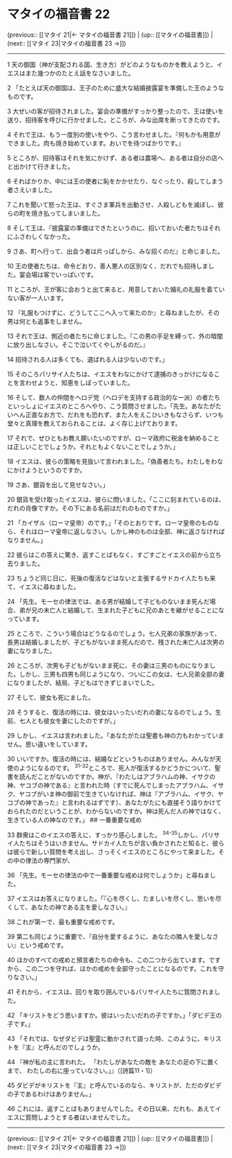 # マタイの福音書 22

(previous:: [[マタイ 21|← マタイの福音書 21]]) | (up:: [[マタイの福音書]]) | (next:: [[マタイ 23|マタイの福音書 23 →]])

***


1 天の御国（神が支配される国、生き方）がどのようなものかを教えようと、イエスはまた幾つかのたとえ話をなさいました。 

2 「たとえば天の御国は、王子のために盛大な結婚披露宴を準備した王のようなものです。 

3 大ぜいの客が招待されました。宴会の準備がすっかり整ったので、王は使いを送り、招待客を呼びに行かせました。ところが、みな出席を断ってきたのです。 

4 それで王は、もう一度別の使いをやり、こう言わせました。『何もかも用意ができました。肉も焼き始めています。おいでを待つばかりです。』 

5 ところが、招待客はそれを気にかけず、ある者は農場へ、ある者は自分の店へと出かけて行きました。 

6 そればかりか、中には王の使者に恥をかかせたり、なぐったり、殺してしまう者さえいました。 

7 これを聞いて怒った王は、すぐさま軍兵を出動させ、人殺しどもを滅ぼし、彼らの町を焼き払ってしまいました。 

8 そして王は、『披露宴の準備はできたというのに、招いておいた者たちはそれにふさわしくなかった。 

9 さあ、町へ行って、出会う者は片っぱしから、みな招くのだ』と命じました。 

10 王の使者たちは、命令どおり、善人悪人の区別なく、だれでも招待しました。宴会場は客でいっぱいです。 

11 ところが、王が客に会おうと出て来ると、用意しておいた婚礼の礼服を着ていない客が一人います。 

12 『礼服もつけずに、どうしてここへ入って来たのか』と尋ねましたが、その男は何とも返事をしません。 

13 それで王は、側近の者たちに命じました。『この男の手足を縛って、外の暗闇に放り出しなさい。そこで泣いてくやしがるのだ。』 

14 招待される人は多くても、選ばれる人は少ないのです。」 

15 そのころパリサイ人たちは、イエスをわなにかけて逮捕のきっかけになることを言わせようと、知恵をしぼっていました。 

16 そして、数人の仲間をヘロデ党（ヘロデを支持する政治的な一派）の者たちといっしょにイエスのところへやり、こう質問させました。「先生。あなたがたいへん正直なお方で、だれをも恐れず、また人をえこひいきもなさらず、いつも堂々と真理を教えておられることは、よく存じ上げております。 

17 それで、ぜひともお教え願いたいのですが、ローマ政府に税金を納めることは正しいことでしょうか。それともよくないことでしょうか。」 

18 イエスは、彼らの策略を見抜いて言われました。「偽善者たち。わたしをわなにかけようというのですか。 

19 さあ、銀貨を出して見せなさい。」 

20 銀貨を受け取ったイエスは、彼らに問いました。「ここに刻まれているのは、だれの肖像ですか。その下にある名前はだれのものですか。」 

21 「カイザル（ローマ皇帝）のです。」「そのとおりです。ローマ皇帝のものなら、それはローマ皇帝に返しなさい。しかし神のものは全部、神に返さなければなりません。」 

22 彼らはこの答えに驚き、返すことばもなく、すごすごとイエスの前から立ち去りました。 

23 ちょうど同じ日に、死後の復活などはないと主張するサドカイ人たちも来て、イエスに尋ねました。 

24 「先生。モーセの律法では、ある男が結婚して子どものないまま死んだ場合、弟が兄の未亡人と結婚して、生まれた子どもに兄のあとを継がせることになっています。 

25 ところで、こういう場合はどうなるのでしょう。七人兄弟の家族があって、長男は結婚しましたが、子どもがないまま死んだので、残された未亡人は次男の妻になりました。 

26 ところが、次男も子どもがないまま死に、その妻は三男のものになりました。しかし、三男も四男も同じようになり、ついにこの女は、七人兄弟全部の妻になりましたが、結局、子どもはできずじまいでした。 

27 そして、彼女も死にました。 

28 そうすると、復活の時には、彼女はいったいだれの妻になるのでしょう。生前、七人とも彼女を妻にしたのですが。」 

29 しかし、イエスは言われました。「あなたがたは聖書も神の力もわかっていません。思い違いをしています。 

30 いいですか。復活の時には、結婚などというものはありません。みんなが天使のようになるのです。 <sup class="versenum">31-32</sup>ところで、死人が復活するかどうかについて、聖書を読んだことがないのですか。神が、『わたしはアブラハムの神、イサクの神、ヤコブの神である』と言われた時〔すでに死んでしまったアブラハム、イサク、ヤコブがいま神の御前で生きていなければ、神は『アブラハム、イサク、ヤコブの神であった』と言われるはずです〕、あなたがたにも直接そう語りかけておられたのだということが、わからないのですか。神は死んだ人の神ではなく、生きている人の神なのです。」 ## 一番重要な戒め 

33 群衆はこのイエスの答えに、すっかり感心しました。 <sup class="versenum">34-35</sup>しかし、パリサイ人たちはそうはいきません。サドカイ人たちが言い負かされたと知ると、彼らは彼らで新しい質問を考え出し、さっそくイエスのところにやって来ました。その中の律法の専門家が、 

36 「先生。モーセの律法の中で一番重要な戒めは何でしょうか」と尋ねました。 

37 イエスはお答えになりました。「『心を尽くし、たましいを尽くし、思いを尽くして、あなたの神である主を愛しなさい。』 

38 これが第一で、最も重要な戒めです。 

39 第二も同じように重要で、『自分を愛するように、あなたの隣人を愛しなさい』という戒めです。 

40 ほかのすべての戒めと預言者たちの命令も、この二つから出ています。ですから、この二つを守れば、ほかの戒めを全部守ったことになるのです。これを守りなさい。」 

41 それから、イエスは、回りを取り囲んでいるパリサイ人たちに質問されました。 

42 「キリストをどう思いますか。彼はいったいだれの子ですか。」「ダビデ王の子です。」 

43 「それでは、なぜダビデは聖霊に動かされて語った時、このように、キリストを『主』と呼んだのでしょうか。 

44 『神が私の主に言われた。 「わたしがあなたの敵を あなたの足の下に置くまで、 わたしの右に座っていなさい。」』（[詩篇11・1]） 

45 ダビデがキリストを『主』と呼んでいるのなら、キリストが、ただのダビデの子であるわけはありません。」 

46 これには、返すことばもありませんでした。その日以来、だれも、あえてイエスに質問しようとする者はいませんでした。

***

(previous:: [[マタイ 21|← マタイの福音書 21]]) | (up:: [[マタイの福音書]]) | (next:: [[マタイ 23|マタイの福音書 23 →]])
